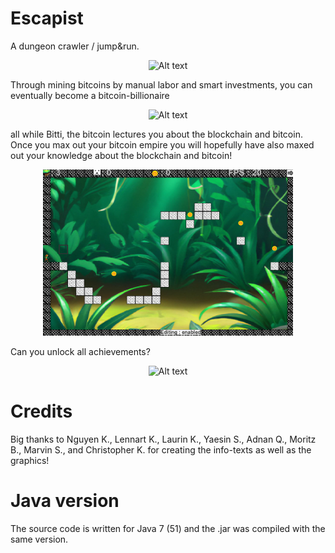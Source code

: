 # Escapist
A dungeon crawler / jump&run.  

<p align="center">
  <img src="resourcesr1.png" alt="Alt text" width="400">
</p>

Through mining bitcoins by manual labor and smart investments, you can eventually become a bitcoin-billionaire

<p align="center">
  <img src="resourcesr2.png" alt="Alt text" width="400">
</p>

all while Bitti, the bitcoin lectures you about the blockchain and bitcoin. Once you max out your bitcoin empire you will hopefully have also maxed out your knowledge about the blockchain and bitcoin!

<p align="center">
  <img src="resources/r3.png" alt="Alt text" width="400">
</p>

Can you unlock all achievements?

<p align="center">
  <img src="resources/images/r4.png" alt="Alt text" width="400">
</p>

# Credits
Big thanks to Nguyen K., Lennart K., Laurin K., Yaesin S., Adnan Q., Moritz B., Marvin S., and Christopher K. for creating the info-texts as well as the graphics!

# Java version
The source code is written for Java 7 (51) and the .jar was compiled with the same version.
